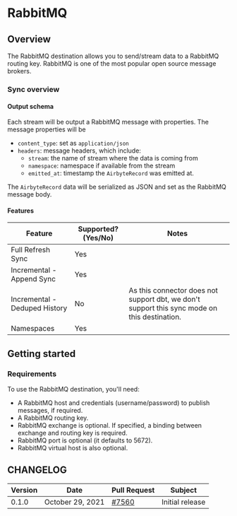 # RabbitMQ

## Overview

The RabbitMQ destination allows you to send/stream data to a RabbitMQ routing key. RabbitMQ is one of the most popular open source message brokers.

### Sync overview

#### Output schema

Each stream will be output a RabbitMQ message with properties. The message properties will be

* `content_type`: set as `application/json`
* `headers`: message headers, which include:
  * `stream`: the name of stream where the data is coming from
  * `namespace`: namespace if available from the stream
  * `emitted_at`: timestamp the `AirbyteRecord` was emitted at.

The `AirbyteRecord` data will be serialized as JSON and set as the RabbitMQ message body.

#### Features

| Feature                       | Supported?(Yes/No) | Notes                                                                                        |
| ----------------------------- | ------------------ | -------------------------------------------------------------------------------------------- |
| Full Refresh Sync             | Yes                |                                                                                              |
| Incremental - Append Sync     | Yes                |                                                                                              |
| Incremental - Deduped History | No                 | As this connector does not support dbt, we don't support this sync mode on this destination. |
| Namespaces                    | Yes                |                                                                                              |

## Getting started

### Requirements

To use the RabbitMQ destination, you'll need:

* A RabbitMQ host and credentials (username/password) to publish messages, if required.
* A RabbitMQ routing key.
* RabbitMQ exchange is optional. If specified, a binding between exchange and routing key is required.
* RabbitMQ port is optional (it defaults to 5672).
* RabbitMQ virtual host is also optional.

## CHANGELOG

| Version | Date             | Pull Request                                            | Subject         |
| ------- | ---------------- | ------------------------------------------------------- | --------------- |
| 0.1.0   | October 29, 2021 | [#7560](https://github.com/airbytehq/airbyte/pull/7560) | Initial release |
